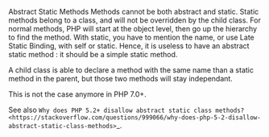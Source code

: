 Abstract Static Methods
Methods cannot be both abstract and static. Static methods belong to a class, and will not be overridden by the child class. For normal methods, PHP will start at the object level, then go up the hierarchy to find the method. With static, you have to mention the name, or use Late Static Binding, with self or static. Hence, it is useless to have an abstract static method : it should be a simple static method.

A child class is able to declare a method with the same name than a static method in the parent, but those two methods will stay independant. 

This is not the case anymore in PHP 7.0+.

<?php

abstract class foo {
    // This is not possible
    static abstract function bar() ;
}

?>

See also `Why does PHP 5.2+ disallow abstract static class methods? <https://stackoverflow.com/questions/999066/why-does-php-5-2-disallow-abstract-static-class-methods>`_.
